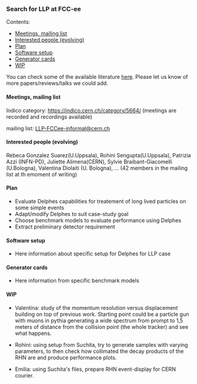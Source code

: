 ### Search for LLP at FCC-ee 

Contents: 
  * [Meetings, mailing list](#meetings--mailing-list)
  * [Interested people (evolving)](#interested-people--evolving-)
  * [Plan](#plan)
  * [Software setup](#software-setup)
  * [Generator cards](#generator-cards)
  * [WIP](#wip)
  
You can check some of the available literature [here](Literature.md). Please let us know of more papers/reviews/talks we could add. 

#### Meetings, mailing list
Indico category: https://indico.cern.ch/category/5664/
(meetings are recorded and recordings available) 

mailing list: LLP-FCCee-informal@cern.ch

#### Interested people (evolving)
Rebeca Gonzalez Suarez(U.Uppsala), Rohini Sengupta(U.Uppsala), Patrizia Azzi (INFN-PD), Juliette Alimena(CERN), 
Sylvie Braibant-Giacomelli (U.Bologna), Valentina Diolaiti (U. Bologna), ... (42 members in the mailing list at th emoment of writing) 

#### Plan
- Evaluate Delphes capabilities for treatement of long lived particles on some simple events
- Adapt/modify Delphes to suit case-study goal
- Choose benchmark models to evaluate performance using Delphes 
- Extract preliminary detector requirement 

#### Software setup 

- Here information about specific setup for Delphes for LLP case 

#### Generator cards 

- Here information from specific benchmark models 

#### WIP
  - Valentina: study of the momentum resolution versus displacement building on top of previous work. Starting point could be a particle gun with muons in pythia generating a wide spectrum from prompt to 1,5 meters of distance from the collision point (the whole tracker) and see what happens.
  
 - Rohini: using setup from Suchita, try to generate samples with varying parameters, to then check how collimated the decay products of the RHN are and produce performance plots.
 
 - Emilia: using Suchita's files, prepare RHN event-display for CERN courier.
